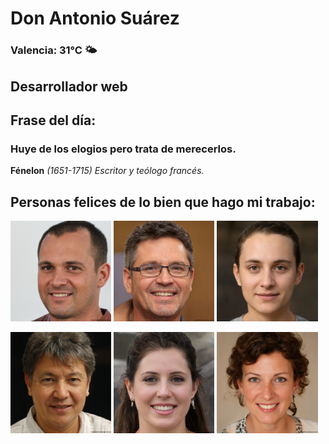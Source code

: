 # Don Antonio Suárez
### Valencia:  31°C 🌤️
## Desarrollador web
## Frase del día:
<!-- START QUOTE -->
### Huye de los elogios pero trata de merecerlos.
**Fénelon** *(1651-1715) Escritor y teólogo francés.*
<!-- END QUOTE -->






## Personas felices de lo bien que hago mi trabajo:

<p float="left">
  <img src="src/image_0.png" width="32%" />
  <img src="src/image_1.png" width="32%" /> 
  <img src="src/image_2.png" width="32%" />
</p>
<p float="left">
  <img src="src/image_3.png" width="32%" />
  <img src="src/image_4.png" width="32%" /> 
  <img src="src/image_5.png" width="32%" />
</p>